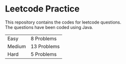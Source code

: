 # Leetcode Practice
This repository contains the codes for leetcode questions. <br>
The questions have been coded using Java. <br>
<table><tr><td>Easy</td><td>8 Problems</td></tr><tr><td>Medium</td><td>13 Problems</td></tr><tr><td>Hard</td><td>5 Problems</td></tr></table>
